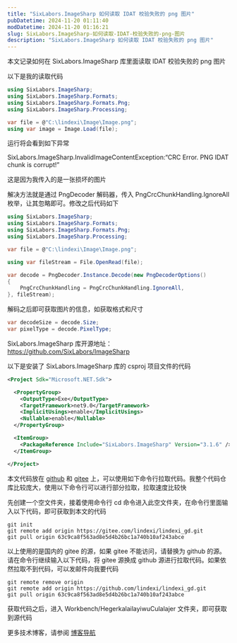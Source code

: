 ```yaml
---
title: "SixLabors.ImageSharp 如何读取 IDAT 校验失败的 png 图片"
pubDatetime: 2024-11-20 01:11:40
modDatetime: 2024-11-20 01:16:21
slug: SixLabors.ImageSharp-如何读取-IDAT-校验失败的-png-图片
description: "SixLabors.ImageSharp 如何读取 IDAT 校验失败的 png 图片"
---
```





本文记录如何在 SixLabors.ImageSharp 库里面读取 IDAT 校验失败的 png 图片

<!--more-->


<!-- 发布 -->
<!-- 博客 -->

以下是我的读取代码

```csharp
using SixLabors.ImageSharp;
using SixLabors.ImageSharp.Formats;
using SixLabors.ImageSharp.Formats.Png;
using SixLabors.ImageSharp.Processing;

var file = @"C:\lindexi\Image\Image.png";
using var image = Image.Load(file);
```

运行将会看到如下异常

SixLabors.ImageSharp.InvalidImageContentException:“CRC Error. PNG IDAT chunk is corrupt!”

这是因为我传入的是一张损坏的图片

解决方法就是通过 PngDecoder 解码器，传入 PngCrcChunkHandling.IgnoreAll 枚举，让其忽略即可。修改之后代码如下

```csharp
using SixLabors.ImageSharp;
using SixLabors.ImageSharp.Formats;
using SixLabors.ImageSharp.Formats.Png;
using SixLabors.ImageSharp.Processing;

var file = @"C:\lindexi\Image\Image.png";

using var fileStream = File.OpenRead(file);

var decode = PngDecoder.Instance.Decode(new PngDecoderOptions()
{
    PngCrcChunkHandling = PngCrcChunkHandling.IgnoreAll,
}, fileStream);
```

解码之后即可获取图片的信息，如获取格式和尺寸

```csharp
var decodeSize = decode.Size;
var pixelType = decode.PixelType;
```

SixLabors.ImageSharp 库开源地址： <https://github.com/SixLabors/ImageSharp>

以下是安装了 SixLabors.ImageSharp 库的 csproj 项目文件的代码

```xml
<Project Sdk="Microsoft.NET.Sdk">

  <PropertyGroup>
    <OutputType>Exe</OutputType>
    <TargetFramework>net9.0</TargetFramework>
    <ImplicitUsings>enable</ImplicitUsings>
    <Nullable>enable</Nullable>
  </PropertyGroup>

  <ItemGroup>
    <PackageReference Include="SixLabors.ImageSharp" Version="3.1.6" />
  </ItemGroup>

</Project>
```

本文代码放在 [github](https://github.com/lindexi/lindexi_gd/tree/63c9ca8f563ad8e5d4b26bc1a740b10af243abce/Workbench/HegerkalailayiwuCulalajer) 和 [gitee](https://gitee.com/lindexi/lindexi_gd/tree/63c9ca8f563ad8e5d4b26bc1a740b10af243abce/Workbench/HegerkalailayiwuCulalajer) 上，可以使用如下命令行拉取代码。我整个代码仓库比较庞大，使用以下命令行可以进行部分拉取，拉取速度比较快

先创建一个空文件夹，接着使用命令行 cd 命令进入此空文件夹，在命令行里面输入以下代码，即可获取到本文的代码

```
git init
git remote add origin https://gitee.com/lindexi/lindexi_gd.git
git pull origin 63c9ca8f563ad8e5d4b26bc1a740b10af243abce
```

以上使用的是国内的 gitee 的源，如果 gitee 不能访问，请替换为 github 的源。请在命令行继续输入以下代码，将 gitee 源换成 github 源进行拉取代码。如果依然拉取不到代码，可以发邮件向我要代码

```
git remote remove origin
git remote add origin https://github.com/lindexi/lindexi_gd.git
git pull origin 63c9ca8f563ad8e5d4b26bc1a740b10af243abce
```

获取代码之后，进入 Workbench/HegerkalailayiwuCulalajer 文件夹，即可获取到源代码

更多技术博客，请参阅 [博客导航](https://blog.lindexi.com/post/%E5%8D%9A%E5%AE%A2%E5%AF%BC%E8%88%AA.html )
